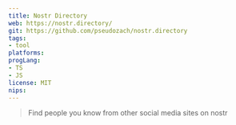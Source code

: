 ```yaml
---
title: Nostr Directory
web: https://nostr.directory/
git: https://github.com/pseudozach/nostr.directory
tags:
- tool
platforms: 
progLang:
- TS
- JS
license: MIT
nips:
---
```


> Find people you know from other social media sites on nostr